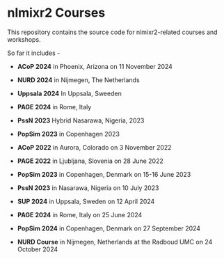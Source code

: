 # nlmixr2 Courses

This repository contains the source code for nlmixr2-related courses and workshops.

So far it includes -

* **ACoP 2024** in Phoenix, Arizona on 11 November 2024

* **NURD 2024** in Nijmegen, The Netherlands

* **Uppsala 2024** In Uppsala, Sweeden

* **PAGE 2024** in Rome, Italy

* **PssN 2023** Hybrid Nasarawa, Nigeria, 2023

* **PopSim 2023** in Copenhagen 2023

* **ACoP 2022** in Aurora, Colorado on 3 November 2022

* **PAGE 2022** in Ljubljana, Slovenia on 28 June 2022

* **PopSim 2023** in Copenhagen, Denmark on 15-16 June 2023

* **PssN 2023** in Nasarawa, Nigeria on 10 July 2023

* **SUP 2024** in Uppsala, Sweden on 12 April 2024

* **PAGE 2024** in Rome, Italy on 25 June 2024

* **PopSim 2024** in Copenhagen, Denmark on 27 September 2024

* **NURD Course** in Nijmegen, Netherlands at the Radboud UMC on 24 October 2024
